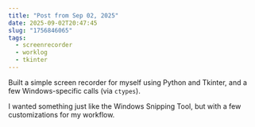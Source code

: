 ```yaml
---
title: "Post from Sep 02, 2025"
date: 2025-09-02T20:47:45
slug: "1756846065"
tags:
  - screenrecorder
  - worklog
  - tkinter
---
```


Built a simple screen recorder for myself using Python and Tkinter, and a few Windows-specific calls (via `ctypes`).

I wanted something just like the Windows Snipping Tool, but with a few customizations for my workflow.